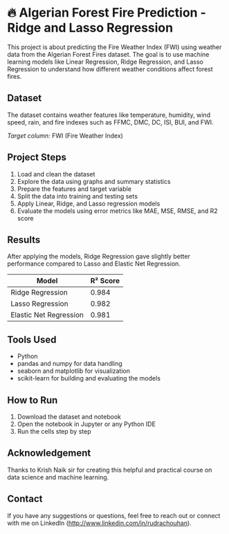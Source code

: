 # 🔥 Algerian Forest Fire Prediction - Ridge and Lasso Regression
This project is about predicting the Fire Weather Index (FWI) using weather data from the Algerian Forest Fires dataset. The goal is to use machine learning models like Linear Regression, Ridge Regression, and Lasso Regression to understand how different weather conditions affect forest fires.

## Dataset
The dataset contains weather features like temperature, humidity, wind speed, rain, and fire indexes such as FFMC, DMC, DC, ISI, BUI, and FWI.

*Target column:* FWI (Fire Weather Index)

## Project Steps

1. Load and clean the dataset
2. Explore the data using graphs and summary statistics
3. Prepare the features and target variable
4. Split the data into training and testing sets
5. Apply Linear, Ridge, and Lasso regression models
6. Evaluate the models using error metrics like MAE, MSE, RMSE, and R2 score

## Results

After applying the models, Ridge Regression gave slightly better performance compared to Lasso and Elastic Net Regression.

| Model                  | R² Score |
| ---------------------- | -------- |
| Ridge Regression       |   0.984  |
| Lasso Regression       |   0.982  |
| Elastic Net Regression |   0.981  |


## Tools Used

- Python
- pandas and numpy for data handling
- seaborn and matplotlib for visualization
- scikit-learn for building and evaluating the models

## How to Run

1. Download the dataset and notebook
2. Open the notebook in Jupyter or any Python IDE
3. Run the cells step by step

## Acknowledgement

Thanks to Krish Naik sir for creating this helpful and practical course on data science and machine learning.

## Contact

If you have any suggestions or questions, feel free to reach out or connect with me on LinkedIn (http://www.linkedin.com/in/rudrachouhan).

